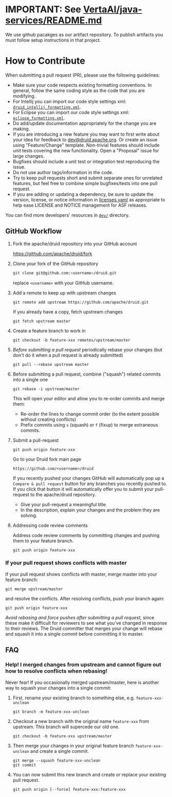 <!--
  ~ Licensed to the Apache Software Foundation (ASF) under one
  ~ or more contributor license agreements.  See the NOTICE file
  ~ distributed with this work for additional information
  ~ regarding copyright ownership.  The ASF licenses this file
  ~ to you under the Apache License, Version 2.0 (the
  ~ "License"); you may not use this file except in compliance
  ~ with the License.  You may obtain a copy of the License at
  ~
  ~   http://www.apache.org/licenses/LICENSE-2.0
  ~
  ~ Unless required by applicable law or agreed to in writing,
  ~ software distributed under the License is distributed on an
  ~ "AS IS" BASIS, WITHOUT WARRANTIES OR CONDITIONS OF ANY
  ~ KIND, either express or implied.  See the License for the
  ~ specific language governing permissions and limitations
  ~ under the License.
  -->


# IMPORTANT: See [VertaAI/java-services/README.md](https://github.com/VertaAI/java-services/blob/main/README.md)

We use github pacakges as our artifact repository. To publish artifacts you must follow setup instructions in that project.

# How to Contribute

When submitting a pull request (PR), please use the following guidelines:

- Make sure your code respects existing formatting conventions. In general, follow
  the same coding style as the code that you are modifying.
- For Intellij you can import our code style settings xml: [`druid_intellij_formatting.xml`](
  https://github.com/apache/druid/raw/master/dev/druid_intellij_formatting.xml).
- For Eclipse you can import our code style settings xml: [`eclipse_formatting.xml`](
  https://github.com/apache/druid/raw/master/dev/eclipse_formatting.xml).
- Do add/update documentation appropriately for the change you are making.
- If you are introducing a new feature you may want to first write about your idea
  for feedback to [dev@druid.apache.org](https://lists.apache.org/list.html?dev@druid.apache.org). Or create an issue
  using "Feature/Change" template. Non-trivial features should include unit tests covering the new functionality. Open
  a "Proposal" issue for large changes.
- Bugfixes should include a unit test or integration test reproducing the issue.
- Do not use author tags/information in the code.
- Try to keep pull requests short and submit separate ones for unrelated
  features, but feel free to combine simple bugfixes/tests into one pull request.
- If you are adding or updating a dependency, be sure to update the version, license, or notice information in
  [licenses.yaml](https://github.com/apache/druid/blob/master/licenses.yaml) as appropriate to help ease
  LICENSE and NOTICE management for ASF releases.

You can find more developers' resources in [`dev/`](dev) directory.

## GitHub Workflow

1. Fork the apache/druid repository into your GitHub account

    https://github.com/apache/druid/fork

2. Clone your fork of the GitHub repository

    ```sh
    git clone git@github.com:<username>/druid.git
    ```

    replace `<username>` with your GitHub username.

3. Add a remote to keep up with upstream changes

    ```
    git remote add upstream https://github.com/apache/druid.git
    ```

    If you already have a copy, fetch upstream changes

    ```
    git fetch upstream master
    ```

4. Create a feature branch to work in

    ```
    git checkout -b feature-xxx remotes/upstream/master
    ```

5. _Before submitting a pull request_ periodically rebase your changes
    (but don't do it when a pull request is already submitted)

    ```
    git pull --rebase upstream master
    ```

6. Before submitting a pull request, combine ("squash") related commits into a single one

    ```
    git rebase -i upstream/master
    ```

    This will open your editor and allow you to re-order commits and merge them:
    - Re-order the lines to change commit order (to the extent possible without creating conflicts)
    - Prefix commits using `s` (squash) or `f` (fixup) to merge extraneous commits.

7. Submit a pull-request

    ```
    git push origin feature-xxx
    ```

    Go to your Druid fork main page

    ```
    https://github.com/<username>/druid
    ```

    If you recently pushed your changes GitHub will automatically pop up a
    `Compare & pull request` button for any branches you recently pushed to. If you
    click that button it will automatically offer you to submit your pull-request
    to the apache/druid repository.

    - Give your pull-request a meaningful title.
    - In the description, explain your changes and the problem they are solving.

8. Addressing code review comments

    Address code review comments by committing changes and pushing them to your feature
    branch.

    ```
    git push origin feature-xxx
    ```

### If your pull request shows conflicts with master
  If your pull request shows conflicts with master, merge master into your feature branch:
  

  ```
  git merge upstream/master
  ```
  
  and resolve the conflicts. After resolving conflicts, push your branch again:
  
  ```
  git push origin feature-xxx
  ```

  _Avoid rebasing and force pushes after submitting a pull request,_ since these make it
  difficult for reviewers to see what you've changed in response to their reviews. The Druid
  committer that merges your change will rebase and squash it into a single commit before
  committing it to master.

## FAQ

### Help! I merged changes from upstream and cannot figure out how to resolve conflicts when rebasing!

Never fear! If you occasionally merged upstream/master, here is another way to squash your changes into a single commit:

1. First, rename your existing branch to something else, e.g. `feature-xxx-unclean`
    ```
    git branch -m feature-xxx-unclean
    ```

2.  Checkout a new branch with the original name `feature-xxx` from upstream. This branch will supercede our old one.

    ```
    git checkout -b feature-xxx upstream/master
    ```

3. Then merge your changes in your original feature branch `feature-xxx-unclean` and create a single commit.

    ```
    git merge --squash feature-xxx-unclean
    git commit
    ```

4. You can now submit this new branch and create or replace your existing pull request.

    ```
    git push origin [--force] feature-xxx:feature-xxx
    ```

